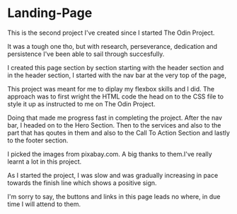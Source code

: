 # Landing-Page

This is the second project I've created since I started The Odin Project.

It was a tough one tho, but with research, perseverance, dedication and persistence I've been able to sail through succesfully.

I created this page section by section starting with the header section and in the header section, I started with the nav bar at the very top of the page, 

This project was meant for me to diplay my flexbox skills and I did. The approach was to first wright the HTML code the head on to the CSS file to style it up as instructed to me on The Odin Project.

Doing that made me progress fast in completing the project. After the nav bar, I headed on to the Hero Section. Then to the services and also to the part that has qoutes in them and also to the Call To Action Section and lastly to the footer section.

I picked the images from pixabay.com. A big thanks to them.I've really learnt a lot in this project. 

As I started the project, I was slow and was gradually increasing in pace towards the finish line which shows a positive sign.

I'm sorry to say, the buttons and links in this page leads no where, in due time I will attend to them.